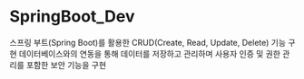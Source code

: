 # SpringBoot_Dev

스프링 부트(Spring Boot)를 활용한 CRUD(Create, Read, Update, Delete) 기능 구현
데이터베이스와의 연동을 통해 데이터를 저장하고 관리하며 사용자 인증 및 권한 관리를 포함한 보안 기능을 구현

